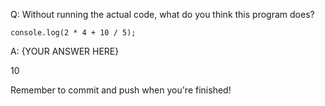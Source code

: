 Q: Without running the actual code, what do you think this program does?

```
console.log(2 * 4 + 10 / 5);
```

A: {YOUR ANSWER HERE}

10

Remember to commit and push when you're finished!
